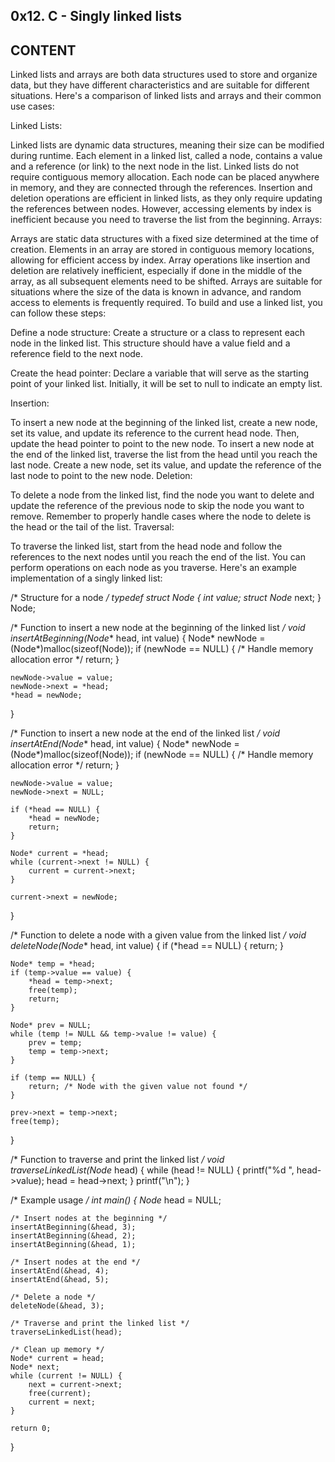 0x12. C - Singly linked lists
--------------------
CONTENT
--------------------

Linked lists and arrays are both data structures used to store and organize data, but they have different characteristics and are suitable for different situations. Here's a comparison of linked lists and arrays and their common use cases:

Linked Lists:

Linked lists are dynamic data structures, meaning their size can be modified during runtime.
Each element in a linked list, called a node, contains a value and a reference (or link) to the next node in the list.
Linked lists do not require contiguous memory allocation. Each node can be placed anywhere in memory, and they are connected through the references.
Insertion and deletion operations are efficient in linked lists, as they only require updating the references between nodes. However, accessing elements by index is inefficient because you need to traverse the list from the beginning.
Arrays:

Arrays are static data structures with a fixed size determined at the time of creation.
Elements in an array are stored in contiguous memory locations, allowing for efficient access by index.
Array operations like insertion and deletion are relatively inefficient, especially if done in the middle of the array, as all subsequent elements need to be shifted.
Arrays are suitable for situations where the size of the data is known in advance, and random access to elements is frequently required.
To build and use a linked list, you can follow these steps:

Define a node structure: Create a structure or a class to represent each node in the linked list. This structure should have a value field and a reference field to the next node.

Create the head pointer: Declare a variable that will serve as the starting point of your linked list. Initially, it will be set to null to indicate an empty list.

Insertion:

To insert a new node at the beginning of the linked list, create a new node, set its value, and update its reference to the current head node. Then, update the head pointer to point to the new node.
To insert a new node at the end of the linked list, traverse the list from the head until you reach the last node. Create a new node, set its value, and update the reference of the last node to point to the new node.
Deletion:

To delete a node from the linked list, find the node you want to delete and update the reference of the previous node to skip the node you want to remove. Remember to properly handle cases where the node to delete is the head or the tail of the list.
Traversal:

To traverse the linked list, start from the head node and follow the references to the next nodes until you reach the end of the list. You can perform operations on each node as you traverse.
Here's an example implementation of a singly linked list:

/* Structure for a node */
typedef struct Node {
    int value;
    struct Node* next;
} Node;

/* Function to insert a new node at the beginning of the linked list */
void insertAtBeginning(Node** head, int value) {
    Node* newNode = (Node*)malloc(sizeof(Node));
    if (newNode == NULL) {
        /* Handle memory allocation error */
        return;
    }

    newNode->value = value;
    newNode->next = *head;
    *head = newNode;
}

/* Function to insert a new node at the end of the linked list */
void insertAtEnd(Node** head, int value) {
    Node* newNode = (Node*)malloc(sizeof(Node));
    if (newNode == NULL) {
        /* Handle memory allocation error */
        return;
    }

    newNode->value = value;
    newNode->next = NULL;

    if (*head == NULL) {
        *head = newNode;
        return;
    }

    Node* current = *head;
    while (current->next != NULL) {
        current = current->next;
    }

    current->next = newNode;
}

/* Function to delete a node with a given value from the linked list */
void deleteNode(Node** head, int value) {
    if (*head == NULL) {
        return;
    }

    Node* temp = *head;
    if (temp->value == value) {
        *head = temp->next;
        free(temp);
        return;
    }

    Node* prev = NULL;
    while (temp != NULL && temp->value != value) {
        prev = temp;
        temp = temp->next;
    }

    if (temp == NULL) {
        return; /* Node with the given value not found */
    }

    prev->next = temp->next;
    free(temp);
}

/* Function to traverse and print the linked list */
void traverseLinkedList(Node* head) {
    while (head != NULL) {
        printf("%d ", head->value);
        head = head->next;
    }
    printf("\n");
}

/* Example usage */
int main() {
    Node* head = NULL;

    /* Insert nodes at the beginning */
    insertAtBeginning(&head, 3);
    insertAtBeginning(&head, 2);
    insertAtBeginning(&head, 1);

    /* Insert nodes at the end */
    insertAtEnd(&head, 4);
    insertAtEnd(&head, 5);

    /* Delete a node */
    deleteNode(&head, 3);

    /* Traverse and print the linked list */
    traverseLinkedList(head);

    /* Clean up memory */
    Node* current = head;
    Node* next;
    while (current != NULL) {
        next = current->next;
        free(current);
        current = next;
    }

    return 0;
}
